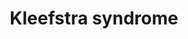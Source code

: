 ---
annotations:
- id: DOID:0060352
  parent: genetic disease
  type: Disease Ontology
  value: Kleefstra syndrome 1
- id: DOID:0080598
  parent: genetic disease
  type: Disease Ontology
  value: Kleefstra syndrome 2
- id: PW:0000013
  parent: disease pathway
  type: Pathway Ontology
  value: disease pathway
- id: PW:0001411
  parent: regulatory pathway
  type: Pathway Ontology
  value: altered histone modification pathway
- id: DOID:0080597
  type: Disease Ontology
  value: Kleefstra syndrome
authors:
- Fehrhart
communities:
- Diseases
- RareDiseases
description: 'Kleefstra syndrome is a rare genetic disorder (MIM #610253, Orpha:261494).
  The cause was found first to be a deletion in the region 9q34.2 with the main gene
  EHMT1, which is a histone methyltransferase and involved in epigenetics, namely
  histone methylation on histone H3 lysine residues. It also methylates DNA. Similar
  phenotypes were later found with loss of function mutations in other proteins involved
  in histone methylation, namely KMT2C (MLL3) located on 7q36.1, MBD5, SMARCB1, and
  NR1I3 (MIM #617768 Kleefstra syndrome 2).'
last-edited: 2023-03-30
organisms:
- Homo sapiens
redirect_from:
- /index.php/Pathway:WP5351
- /instance/WP5351
- /instance/WP5351_r126041
revision: r126041
schema-jsonld:
- '@context': https://schema.org/
  '@id': https://wikipathways.github.io/pathways/WP5351.html
  '@type': Dataset
  creator:
    '@type': Organization
    name: WikiPathways
  description: 'Kleefstra syndrome is a rare genetic disorder (MIM #610253, Orpha:261494).
    The cause was found first to be a deletion in the region 9q34.2 with the main
    gene EHMT1, which is a histone methyltransferase and involved in epigenetics,
    namely histone methylation on histone H3 lysine residues. It also methylates DNA.
    Similar phenotypes were later found with loss of function mutations in other proteins
    involved in histone methylation, namely KMT2C (MLL3) located on 7q36.1, MBD5,
    SMARCB1, and NR1I3 (MIM #617768 Kleefstra syndrome 2).'
  keywords:
  - ACTL6A
  - ACTL6B
  - ARID1A
  - ARID1B
  - ASH2L
  - ASXL1
  - BAP1
  - BIX-01294
  - DNA
  - DPY30
  - EHMT1
  - Histone H3.3
  - KDM6A
  - KMT2C
  - L-lysine residue
  - MBD5
  - N6,N6-dimethyl-L-lysine residue
  - N6-methyl-L-lysine residue
  - NCOA6
  - NR1I3
  - PAGR1
  - PAXIP1
  - RBBP5
  - RXRA
  - S-adenosyl-L-homocysteine
  - S-adenosyl-L-methionine
  - SMARCA2
  - SMARCA4
  - SMARCB1
  - SMARCC1
  - SMARCC2
  - SMARCD1
  - SMARCD2
  - SMARCD3
  - WDR5
  - Zn(2+)
  license: CC0
  name: Kleefstra syndrome
seo: CreativeWork
title: Kleefstra syndrome
wpid: WP5351
---